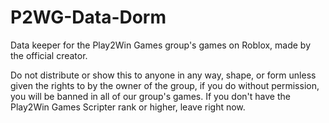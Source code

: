 # P2WG-Data-Dorm
Data keeper for the Play2Win Games group's games on Roblox, made by the official creator.

Do not distribute or show this to anyone in any way, shape, or form unless given the rights to by the owner of the group, if you do without permission, you will be banned in all of our group's games.
If you don't have the Play2Win Games Scripter rank or higher, leave right now.
